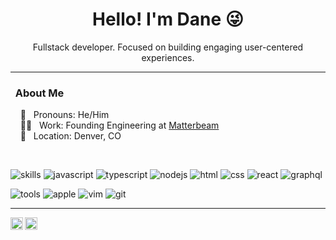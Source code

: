 <h1 align="center">Hello! I'm Dane 😜</h1>


<p align="center">
  Fullstack developer. Focused on building engaging user-centered experiences.
</p>

---

### &nbsp; About Me

 &nbsp; &nbsp; :man: &nbsp; Pronouns: He/Him  \
 &nbsp; &nbsp; :technologist: &nbsp; Work: Founding Engineering at [Matterbeam](https://matterbeam.com) \
 &nbsp; &nbsp; :house_with_garden: &nbsp; Location: Denver, CO

<br />

![skills](https://img.shields.io/static/v1?label=&message=skills:&color=555&style=flat-square)
![javascript](https://img.shields.io/static/v1?logo=javascript&label=&message=javascript&color=111&logoColor=AAA&style=flat-square&link=)
![typescript](https://img.shields.io/static/v1?logo=typescript&label=&message=typescript&color=111&logoColor=AAA&style=flat-square&link=)
![nodejs](https://img.shields.io/static/v1?logo=node.js&label=&message=nodejs&color=111&logoColor=AAA&style=flat-square&link=)
![html](https://img.shields.io/static/v1?logo=html5&label=&message=html&color=111&logoColor=AAA&style=flat-square&link=)
![css](https://img.shields.io/static/v1?logo=css3&label=&message=css&color=111&logoColor=AAA&style=flat-square&link=)
![react](https://img.shields.io/static/v1?logo=react&label=&message=react&color=111&logoColor=AAA&style=flat-square&link=)
![graphql](https://img.shields.io/static/v1?logo=graphql&label=&message=graphql&color=111&logoColor=AAA&style=flat-square&link=)

![tools](https://img.shields.io/static/v1?label=&message=tools:&color=555&style=flat-square)
![apple](https://img.shields.io/static/v1?logo=apple&label=&message=apple&color=111&logoColor=AAA&style=flat-square)
![vim](https://img.shields.io/static/v1?logo=vim&label=&message=vim&color=111&logoColor=AAA&style=flat-square)
![git](https://img.shields.io/static/v1?logo=git&label=&message=git&color=111&logoColor=AAA&style=flat-square)

---

<p>
  <a href="https://www.linkedin.com/in/danethurber/">
    <img align="left" alt="Dane's LinkedIn" width="20px" src="https://cdn.jsdelivr.net/npm/simple-icons@v3/icons/linkedin.svg" />
  </a>

  <a href="mailto:dane.thurber+github@gmail.com">
    <img align="left" alt="Dane's Gmail" width="20px" src="https://cdn.jsdelivr.net/npm/simple-icons@v3/icons/gmail.svg" />
  </a>
</p>
